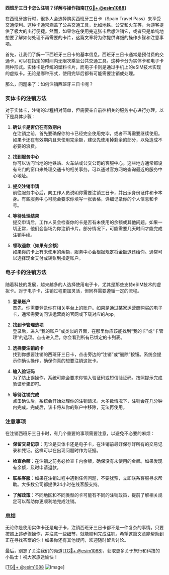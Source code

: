 **西班牙三日卡怎么注销？详解与操作指南[[TG💪+ @esim1088](https://t.me/s/esim1088)]**

在西班牙旅行时，很多人会选择购买西班牙三日卡（Spain Travel Pass）来享受交通便利。这种卡通常涵盖了公共交通工具，比如地铁、公交和火车等，为游客提供了极大的出行便捷。然而，如果你在使用完这张卡后想注销它，或者只是单纯地想要了解如何处理不再需要的卡片，这篇文章将为你提供详细的操作步骤和注意事项。

首先，让我们了解一下西班牙三日卡的基本信息。西班牙三日卡通常是预付费的交通卡，可以在指定的时间内无限次乘坐公共交通工具。这种卡分为实体卡和电子卡两种形式。实体卡是传统的塑料卡片，而电子卡则是通过手机上的eSIM技术实现的虚拟卡。无论是哪种形式，使用完毕后都有可能需要注销或处理。

那么，问题来了：如何注销西班牙三日卡呢？

### 实体卡的注销方法

对于实体卡，注销的过程相对简单，但需要亲自前往相关的服务中心进行办理。以下是具体步骤：

1. **确认卡是否仍在有效期内**  
   在注销之前，首先要确保你的卡已经完全使用完毕，或者不再需要继续使用。如果卡还在有效期内且未使用完余额，建议先使用掉剩余的部分，以免造成不必要的浪费。

2. **找到服务中心**  
   你可以访问当地的地铁站、火车站或公交公司的客服中心。这些地方通常都设有专门的窗口来处理交通卡的相关事务。可以通过官方网站查询最近的服务中心地址。

3. **提交注销申请**  
   前往服务中心后，向工作人员说明你需要注销三日卡，并出示身份证件和卡本身。有些服务中心可能会要求你填写一张表格，详细记录你的个人信息和卡号。

4. **等待处理结果**  
   提交申请后，工作人员会检查你的卡是否有未使用的余额或其他问题。如果一切正常，他们会当场为你注销卡片。部分情况下，可能需要几天时间才能完成注销手续。

5. **领取退款（如果有余额）**  
   如果你的卡上有未使用的余额，服务中心会根据规定将金额退还给你。通常可以选择现金支付或转账到指定账户。

### 电子卡的注销方法

随着科技的发展，越来越多的人选择使用电子卡，尤其是那些支持eSIM技术的虚拟卡。对于电子卡，注销过程更加灵活，但同样需要遵循一定的流程。

1. **登录账户**  
   首先，你需要登录你在相关平台上的账户。如果是通过某家运营商购买的电子卡，通常需要访问该运营商的官网或下载对应的App。

2. **找到卡管理选项**  
   登录后，进入“我的账户”或类似的界面，在那里你应该能找到“我的卡”或“卡管理”的选项。点击进入后，你会看到所有已绑定的卡列表。

3. **选择要注销的卡**  
   找到你想要注销的西班牙三日卡，点击旁边的“注销”或“删除”按钮。系统会提示你确认操作，确保你真的想要注销这张卡。

4. **输入验证码**  
   为了防止误操作，系统可能会要求你输入验证码或短信验证码。按照提示完成验证步骤即可。

5. **等待注销完成**  
   点击确认后，系统会开始处理你的注销请求。大多数情况下，注销会在几分钟内完成。完成后，该卡将从你的账户中移除，无法再使用。

### 注意事项

在注销西班牙三日卡时，有几个重要的事项需要注意，以避免不必要的麻烦：

- **保留交易记录**：无论是实体卡还是电子卡，在注销前最好保存好所有的交易记录和凭证。这样可以在出现问题时作为证据。
  
- **检查余额**：在注销之前务必检查卡内余额，确保没有未使用的金额。如果发现有余额，及时申请退款。

- **联系客服**：如果在注销过程中遇到任何问题，不要犹豫，立即联系客服寻求帮助。大多数公司都提供24小时在线客服支持。

- **了解政策**：不同地区和不同类型的卡可能有不同的注销政策，提前了解相关规定可以帮助你更顺利地完成注销。

### 总结

无论你是使用实体卡还是电子卡，注销西班牙三日卡都不是一件复杂的事情。只要按照上述步骤操作，并注意一些细节，就能顺利完成注销。希望这篇文章能帮助到正在寻找答案的你！如果你还有其他疑问，欢迎随时留言讨论。

最后，别忘了关注我们的频道[[TG💪+ @esim1088](https://t.me/s/esim1088)]，获取更多关于旅行和科技的小贴士！祝大家旅途愉快！

[[TG💪+ @esim1088](https://t.me/s/esim1088) ![Image](https://i.postimg.cc/4NQfJmqS/Snipaste-2025-05-13-00-14-12.png)]